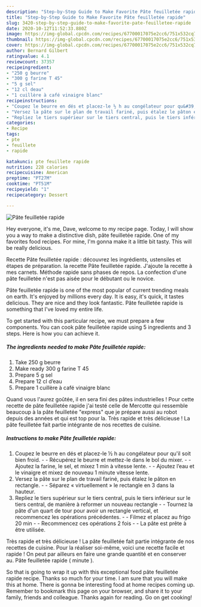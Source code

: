 ```yaml
---
description: "Step-by-Step Guide to Make Favorite Pâte feuilletée rapide"
title: "Step-by-Step Guide to Make Favorite Pâte feuilletée rapide"
slug: 3420-step-by-step-guide-to-make-favorite-pate-feuilletee-rapide
date: 2020-10-12T11:52:33.880Z
image: https://img-global.cpcdn.com/recipes/67700017075e2cc6/751x532cq70/pate-feuilletee-rapide-photo-principale-de-la-recette.jpg
thumbnail: https://img-global.cpcdn.com/recipes/67700017075e2cc6/751x532cq70/pate-feuilletee-rapide-photo-principale-de-la-recette.jpg
cover: https://img-global.cpcdn.com/recipes/67700017075e2cc6/751x532cq70/pate-feuilletee-rapide-photo-principale-de-la-recette.jpg
author: Bernard Gilbert
ratingvalue: 4.1
reviewcount: 37357
recipeingredient:
- "250 g beurre"
- "300 g farine T 45"
- "5 g sel"
- "12 cl deau"
- "1 cuillère à café vinaigre blanc"
recipeinstructions:
- "Coupez le beurre en dés et placez-le ½ h au congélateur pour qu&#39;il soit bien froid.  Récupérez le beurre et mettez-le dans le bol du mixer.  Ajoutez la farine, le sel, et mixez 1 min à vitesse lente.  Ajoutez l’eau et le vinaigre et mixez de nouveau 1 minute vitesse lente."
- "Versez la pâte sur le plan de travail fariné, puis étalez le pâton en rectangle.  Séparez « virtuellement » le rectangle en 3 dans la hauteur."
- "Repliez le tiers supérieur sur le tiers central, puis le tiers inférieur sur le tiers central, de manière à reformer un nouveau rectangle  Tournez la pâte d&#39;un quart de tour pour avoir un rectangle vertical, et recommencez les opérations précédentes.  Filmez et placez au frigo 20 min  Recommencez ces opérations 2 fois  La pâte est prête à être utilisée."
categories:
- Recipe
tags:
- pte
- feuillete
- rapide

katakunci: pte feuillete rapide 
nutrition: 228 calories
recipecuisine: American
preptime: "PT27M"
cooktime: "PT51M"
recipeyield: "1"
recipecategory: Dessert

---
```



![Pâte feuilletée rapide](https://img-global.cpcdn.com/recipes/67700017075e2cc6/751x532cq70/pate-feuilletee-rapide-photo-principale-de-la-recette.jpg)

Hey everyone, it's me, Dave, welcome to my recipe page. Today, I will show you a way to make a distinctive dish, pâte feuilletée rapide. One of my favorites food recipes. For mine, I'm gonna make it a little bit tasty. This will be really delicious.

Recette Pâte feuilletée rapide : découvrez les ingrédients, ustensiles et étapes de préparation. la recette Pâte feuilletée rapide. J&#39;ajoute la recette à mes carnets. Méthode rapide sans phases de repos. La confection d&#39;une pâte feuilletée n&#39;est pas aisée pour le débutant ou le novice.

Pâte feuilletée rapide is one of the most popular of current trending meals on earth. It's enjoyed by millions every day. It is easy, it's quick, it tastes delicious. They are nice and they look fantastic. Pâte feuilletée rapide is something that I've loved my entire life.


To get started with this particular recipe, we must prepare a few components. You can cook pâte feuilletée rapide using 5 ingredients and 3 steps. Here is how you can achieve it.

<!--inarticleads1-->

##### The ingredients needed to make Pâte feuilletée rapide:

1. Take 250 g beurre
1. Make ready 300 g farine T 45
1. Prepare 5 g sel
1. Prepare 12 cl d’eau
1. Prepare 1 cuillère à café vinaigre blanc


Quand vous l&#39;aurez goûtée, il en sera fini des pâtes industrielles ! Pour cette recette de pâte feuilletée rapide j&#39;ai testé celle de Mercotte qui ressemble beaucoup à la pâte feuilletée &#34;express&#34; que je prépare aussi au robot depuis des années et qui est top pour la. Très rapide et très délicieuse ! La pâte feuilletée fait partie intégrante de nos recettes de cuisine. 

<!--inarticleads2-->

##### Instructions to make Pâte feuilletée rapide:

1. Coupez le beurre en dés et placez-le ½ h au congélateur pour qu&#39;il soit bien froid. -  - Récupérez le beurre et mettez-le dans le bol du mixer. -  - Ajoutez la farine, le sel, et mixez 1 min à vitesse lente. -  - Ajoutez l’eau et le vinaigre et mixez de nouveau 1 minute vitesse lente.
1. Versez la pâte sur le plan de travail fariné, puis étalez le pâton en rectangle. -  - Séparez « virtuellement » le rectangle en 3 dans la hauteur.
1. Repliez le tiers supérieur sur le tiers central, puis le tiers inférieur sur le tiers central, de manière à reformer un nouveau rectangle -  - Tournez la pâte d&#39;un quart de tour pour avoir un rectangle vertical, et recommencez les opérations précédentes. -  - Filmez et placez au frigo 20 min -  - Recommencez ces opérations 2 fois -  - La pâte est prête à être utilisée.


Très rapide et très délicieuse ! La pâte feuilletée fait partie intégrante de nos recettes de cuisine. Pour la réaliser soi-même, voici une recette facile et rapide ! On peut par ailleurs en faire une grande quantité et en conserver au. Pâte feuilletée rapide ( minute ). 

So that is going to wrap it up with this exceptional food pâte feuilletée rapide recipe. Thanks so much for your time. I am sure that you will make this at home. There is gonna be interesting food at home recipes coming up. Remember to bookmark this page on your browser, and share it to your family, friends and colleague. Thanks again for reading. Go on get cooking!
